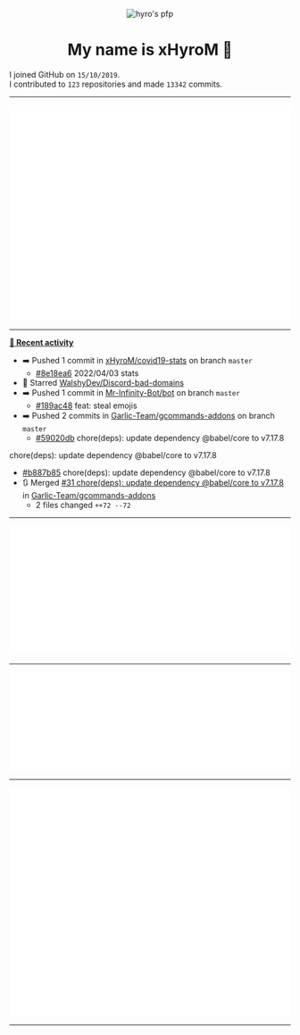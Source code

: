 <p align="center">
    <img src="https://avatars.githubusercontent.com/u/56601352" width="192" alt="hyro's pfp" />
    <h1 align="center">My name is xHyroM 👋</h1>
</p>

I joined GitHub on `15/10/2019`.  
I contributed to `123` repositories and made `13342` commits.  

___

<img src="https://github.com/xHyroM/xHyroM/blob/master/.cache/base.svg">

___

**[📰 Recent activity](https://github.com/xHyroM)**
* ➡️ Pushed 1 commit in [xHyroM/covid19-stats](https://github.com/xHyroM/covid19-stats) on branch `master`
  * [#8e18ea6](https://github.com/xHyroM/covid19-stats/commit/8e18ea6) 2022/04/03 stats
* 🌟 Starred [WalshyDev/Discord-bad-domains](https://github.com/WalshyDev/Discord-bad-domains)
* ➡️ Pushed 1 commit in [Mr-Infinity-Bot/bot](https://github.com/Mr-Infinity-Bot/bot) on branch `master`
  * [#189ac48](https://github.com/Mr-Infinity-Bot/bot/commit/189ac48) feat: steal emojis
* ➡️ Pushed 2 commits in [Garlic-Team/gcommands-addons](https://github.com/Garlic-Team/gcommands-addons) on branch `master`
  * [#59020db](https://github.com/Garlic-Team/gcommands-addons/commit/59020db) chore(deps): update dependency @babel/core to v7.17.8

chore(deps): update dependency @babel/core to v7.17.8
  * [#b887b85](https://github.com/Garlic-Team/gcommands-addons/commit/b887b85) chore(deps): update dependency @babel/core to v7.17.8
* 🔃 Merged [#31 chore(deps): update dependency @babel/core to v7.17.8](https://github.com/Garlic-Team/gcommands-addons/pull/31) in [Garlic-Team/gcommands-addons](https://github.com/Garlic-Team/gcommands-addons)
  * 2 files changed `++72 --72`


___

<img src="https://github.com/xHyroM/xHyroM/blob/master/.cache/isocalendar.svg">

___

<img src="https://github.com/xHyroM/xHyroM/blob/master/.cache/languages.svg">

___

<img src="https://github.com/xHyroM/xHyroM/blob/master/.cache/achievements.svg">

___